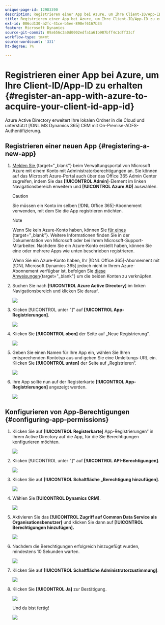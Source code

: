 ```yaml
---
unique-page-id: 12983390
description: Registrieren einer App bei Azure, um Ihre Client-ID/App-ID zu erhalten - Marketo-Dokumente - Produktdokumentation
title: Registrieren einer App bei Azure, um Ihre Client-ID/App-ID zu erhalten
exl-id: 006cd130-a2fc-41ce-b5ee-890ef6167b34
feature: Microsoft Dynamics
source-git-commit: 09a656c3a0d0002edfa1a61b987bff4c1dff33cf
workflow-type: tm+mt
source-wordcount: '331'
ht-degree: 7%

---
```


# Registrieren einer App bei Azure, um Ihre Client-ID/App-ID zu erhalten {#register-an-app-with-azure-to-acquire-your-client-id-app-id}

Azure Active Directory erweitert Ihre lokalen Ordner in die Cloud und unterstützt [!DNL MS Dynamics 365] CRM mit On-Premise-ADFS-Authentifizierung.

## Registrieren einer neuen App {#registering-a-new-app}

1. [Melden Sie ](https://login.microsoftonline.com/){target="_blank"} beim Verwaltungsportal von Microsoft Azure mit einem Konto mit Administratorberechtigungen an. Sie können auf das Microsoft Azure-Portal auch über das Office 365 Admin Center zugreifen, indem Sie das **[!UICONTROL Admin]**-Element im linken Navigationsbereich erweitern und **[!UICONTROL Azure AD]** auswählen.

   >[!CAUTION]
   >
   >Sie müssen ein Konto im selben [!DNL Office 365]-Abonnement verwenden, mit dem Sie die App registrieren möchten.

   >[!NOTE]
   >
   >Wenn Sie kein Azure-Konto haben, können Sie [ für eines ](https://azure.microsoft.com/en-us/free/){target="_blank"}. Weitere Informationen finden Sie in der Dokumentation von Microsoft oder bei Ihrem Microsoft-Support-Mitarbeiter. Nachdem Sie ein Azure-Konto erstellt haben, können Sie eine oder mehrere Apps wie unten beschrieben registrieren.
   >
   >
   >Wenn Sie ein Azure-Konto haben, Ihr [!DNL Office 365]-Abonnement mit [!DNL Microsoft Dynamics 365] jedoch nicht in Ihrem Azure-Abonnement verfügbar ist, befolgen Sie [diese Anweisungen](https://msdn.microsoft.com/office/office365/howto/setup-development-environment#bk_CreateAzureSubscription){target="_blank"} um die beiden Konten zu verknüpfen.

1. Suchen Sie nach **[!UICONTROL Azure Active Directory]** im linken Navigationsbereich und klicken Sie darauf.

   ![](assets/two.png)

1. Klicken [!UICONTROL  unter &quot;]&quot; auf **[!UICONTROL App-Registrierungen]**.

   ![](assets/three.png)

1. Klicken Sie **[!UICONTROL oben]** der Seite auf „Neue Registrierung“.

   ![](assets/four.png)

1. Geben Sie einen Namen für Ihre App ein, wählen Sie Ihren entsprechenden Kontotyp aus und geben Sie eine Umleitungs-URL ein. Klicken Sie **[!UICONTROL unten]** der Seite auf „Registrieren“.

   ![](assets/five.png)

1. Ihre App sollte nun auf der Registerkarte **[!UICONTROL App-Registrierungen]** angezeigt werden.

   ![](assets/six.png)

## Konfigurieren von App-Berechtigungen {#configuring-app-permissions}

1. Klicken Sie auf **[!UICONTROL Registerkarte]** App-Registrierungen“ in Ihrem Active Directory auf die App, für die Sie Berechtigungen konfigurieren möchten.

   ![](assets/seven.png)

1. Klicken [!UICONTROL  unter &quot;]&quot; auf **[!UICONTROL API-Berechtigungen]**.

   ![](assets/eight.png)

1. Klicken Sie auf **[!UICONTROL Schaltfläche „Berechtigung hinzufügen]**.

   ![](assets/nine.png)

1. Wählen Sie **[!UICONTROL Dynamics CRM]**.

   ![](assets/ten.png)

1. Aktivieren Sie das **[!UICONTROL Zugriff auf Common Data Service als Organisationsbenutzer]** und klicken Sie dann auf **[!UICONTROL Berechtigungen hinzufügen].**

   ![](assets/eleven.png)

1. Nachdem die Berechtigungen erfolgreich hinzugefügt wurden, mindestens 10 Sekunden warten.

   ![](assets/twelve.png)

1. Klicken Sie auf **[!UICONTROL Schaltfläche Administratorzustimmung]**.

   ![](assets/thirteen.png)

1. Klicken Sie **[!UICONTROL Ja]** zur Bestätigung.

   ![](assets/fourteen.png)

   Und du bist fertig!

   ![](assets/fifteen.png)
